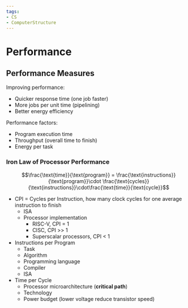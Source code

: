 ```yaml
---
tags:
- CS
- ComputerStructure
---
```

Performance
===
## Performance Measures
Improving performance:
- Quicker response time (one job faster)
- More jobs per unit time (pipelining)
- Better energy efficiency

Performance factors:
- Program execution time
- Throughput (overall time to finish)
- Energy per task

### Iron Law of Processor Performance
$$\frac{\text{time}}{\text{program}} = \frac{\text{instructions}}{\text{program}}\cdot \frac{\text{cycles}}{\text{instructions}}\cdot\frac{\text{time}}{\text{cycle}}$$
- CPI = Cycles per Instruction, how many clock cycles for one average instruction to finish
	- ISA
	- Processor implementation
		- RISC-V, CPI = 1
		- CISC, CPI >> 1
		- Superscalar processors, CPI < 1
- Instructions per Program
	- Task
	- Algorithm
	- Programming language
	- Compiler
	- ISA
- Time per Cycle
	- Processor microarchitecture (**critical path**)
	- Technology
	- Power budget (lower voltage reduce transistor speed)